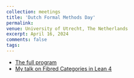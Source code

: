 ```yaml
---
collection: meetings
title: 'Dutch Formal Methods Day'
permalink: 
venue: University of Utrecht, The Netherlands
excerpt: April 16, 2024
comments: false
tags:
---
```


- [The full program](https://conf.researchr.org/home/dfdm-2024#program)
- [My talk on Fibred Categories in Lean 4](https://conf.researchr.org/home/dfdm-2024#About)

